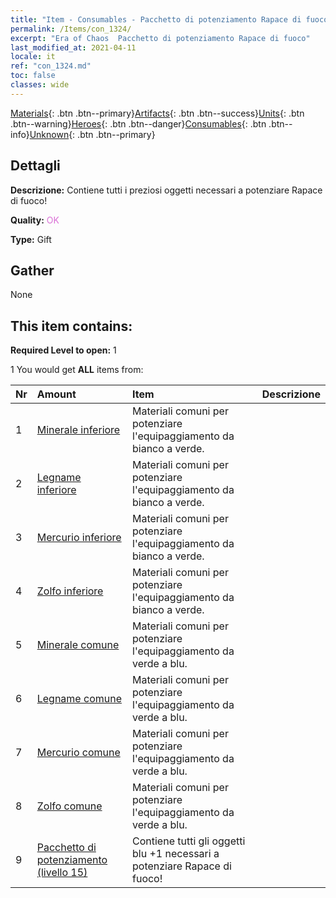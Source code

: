 ```yaml
---
title: "Item - Consumables - Pacchetto di potenziamento Rapace di fuoco"
permalink: /Items/con_1324/
excerpt: "Era of Chaos  Pacchetto di potenziamento Rapace di fuoco"
last_modified_at: 2021-04-11
locale: it
ref: "con_1324.md"
toc: false
classes: wide
---
```

 [Materials](/it/Items/){: .btn .btn--primary}[Artifacts](/it/Items/Artifacts/){: .btn .btn--success}[Units](/it/Items/Units/){: .btn .btn--warning}[Heroes](/it/Items/Heroes/){: .btn .btn--danger}[Consumables](/it/Items/Consumables/){: .btn .btn--info}[Unknown](/it/Items/Unknown/){: .btn .btn--primary}

## Dettagli
 **Descrizione:** Contiene tutti i preziosi oggetti necessari a potenziare Rapace di fuoco!

 **Quality:** <span style="color: #DA70D6">OK</span>

 **Type:** Gift

## Gather

  None

## This item contains:

 **Required Level to open:** 1

 1 You would get **ALL** items  from:

  | Nr | Amount |     Item    | Descrizione |
  |:---|:-------|:------------|:-----------:|
  | 1 | [Minerale inferiore](/it/Items/mat_1/) | Materiali comuni per potenziare l'equipaggiamento da bianco a verde. | 
  | 2 | [Legname inferiore](/it/Items/mat_1/) | Materiali comuni per potenziare l'equipaggiamento da bianco a verde. | 
  | 3 | [Mercurio inferiore](/it/Items/mat_2/) | Materiali comuni per potenziare l'equipaggiamento da bianco a verde. | 
  | 4 | [Zolfo inferiore](/it/Items/mat_3/) | Materiali comuni per potenziare l'equipaggiamento da bianco a verde. | 
  | 5 | [Minerale comune](/it/Items/mat_6/) | Materiali comuni per potenziare l'equipaggiamento da verde a blu. | 
  | 6 | [Legname comune](/it/Items/mat_7/) | Materiali comuni per potenziare l'equipaggiamento da verde a blu. | 
  | 7 | [Mercurio comune](/it/Items/mat_8/) | Materiali comuni per potenziare l'equipaggiamento da verde a blu. | 
  | 8 | [Zolfo comune](/it/Items/mat_9/) | Materiali comuni per potenziare l'equipaggiamento da verde a blu. | 
  | 9 | [Pacchetto di potenziamento (livello 15)](/it/Items/con_1325/) | Contiene tutti gli oggetti blu +1 necessari a potenziare Rapace di fuoco! | 
